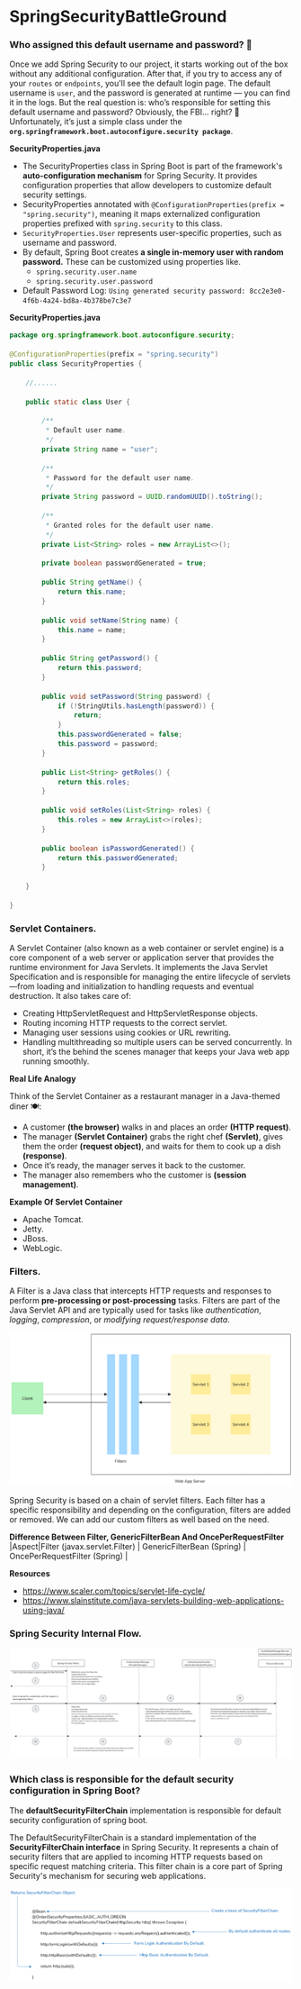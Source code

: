# SpringSecurityBattleGround
### Who assigned this default username and password? 🤔

Once we add Spring Security to our project, it starts working out of the box without any additional configuration. After that, if you try to access any of your `routes` or `endpoints`, you'll see the default login page. The default username is `user`, and the password is generated at runtime — you can find it in the logs.
But the real question is: who’s responsible for setting this default username and password? Obviously, the FBI... right? 🙂 Unfortunately, it’s just a simple class under the **`org.springframework.boot.autoconfigure.security package`**.

**SecurityProperties.java**
- The SecurityProperties class in Spring Boot is part of the framework's **auto-configuration mechanism** for Spring Security. It provides configuration properties that allow developers to customize default security settings.
- SecurityProperties annotated with `@ConfigurationProperties(prefix = "spring.security")`, meaning it maps externalized configuration properties prefixed with `spring.security` to this class.
- `SecurityProperties.User` represents user-specific properties, such as username and password.
- By default, Spring Boot creates **a single in-memory user with random password.** These can be customized using properties like.
  - `spring.security.user.name`
  - `spring.security.user.password`
- Default Password Log: `Using generated security password: 8cc2e3e0-4f6b-4a24-bd8a-4b378be7c3e7`

**SecurityProperties.java**
```java
package org.springframework.boot.autoconfigure.security;

@ConfigurationProperties(prefix = "spring.security")
public class SecurityProperties {

	//......

	public static class User {

		/**
		 * Default user name.
		 */
		private String name = "user";

		/**
		 * Password for the default user name.
		 */
		private String password = UUID.randomUUID().toString();

		/**
		 * Granted roles for the default user name.
		 */
		private List<String> roles = new ArrayList<>();

		private boolean passwordGenerated = true;

		public String getName() {
			return this.name;
		}

		public void setName(String name) {
			this.name = name;
		}

		public String getPassword() {
			return this.password;
		}

		public void setPassword(String password) {
			if (!StringUtils.hasLength(password)) {
				return;
			}
			this.passwordGenerated = false;
			this.password = password;
		}

		public List<String> getRoles() {
			return this.roles;
		}

		public void setRoles(List<String> roles) {
			this.roles = new ArrayList<>(roles);
		}

		public boolean isPasswordGenerated() {
			return this.passwordGenerated;
		}

	}

}

```
### Servlet Containers.
A Servlet Container (also known as a web container or servlet engine) is a core component of a web server or application server that provides the runtime environment for Java Servlets. It implements the Java Servlet Specification and is responsible for managing the entire lifecycle of servlets—from loading and initialization to handling requests and eventual destruction.
It also takes care of:
- Creating HttpServletRequest and HttpServletResponse objects.
- Routing incoming HTTP requests to the correct servlet.
- Managing user sessions using cookies or URL rewriting.
- Handling multithreading so multiple users can be served concurrently.
In short, it’s the behind the scenes manager that keeps your Java web app running smoothly.

**Real Life Analogy**

Think of the Servlet Container as a restaurant manager in a Java-themed diner 🍽️:
- A customer **(the browser)** walks in and places an order **(HTTP request)**.
- The manager **(Servlet Container)** grabs the right chef **(Servlet)**, gives them the order **(request object)**, and waits for them to cook up a dish **(response)**.
- Once it’s ready, the manager serves it back to the customer.
- The manager also remembers who the customer is **(session management)**.

 **Example Of Servlet Container**
 - Apache Tomcat.
 - Jetty.
 - JBoss.
 - WebLogic.

### Filters.
A Filter is a Java class that intercepts HTTP requests and responses to perform **pre-processing or post-processing** tasks. Filters are part of the Java Servlet API and are typically used for tasks like *authentication*, *logging*, *compression*, or *modifying request/response data*.

![Servlets And Filters](https://raw.githubusercontent.com/Satya190597/SpringSecurityBattleGround/1679ef78148b7ae8eb67e7c344a44806c367fc0f/images/servlets-filters.png)

Spring Security is based on a chain of servlet filters. Each filter has a specific responsibility and depending on the configuration, filters are added or removed. We can add our custom filters as well based on the need. 

**Difference Between Filter, GenericFilterBean And OncePerRequestFilter**
|Aspect|Filter (javax.servlet.Filter) | GenericFilterBean (Spring) | OncePerRequestFilter (Spring) |

**Resources**
- https://www.scaler.com/topics/servlet-life-cycle/
- https://www.slainstitute.com/java-servlets-building-web-applications-using-java/

### Spring Security Internal Flow.
![Spring Security Internal Flow](https://raw.githubusercontent.com/Satya190597/SpringSecurityBattleGround/refs/heads/main/images/spring-security-internal-flow.png)

### Which class is responsible for the default security configuration in Spring Boot?
The **defaultSecurityFilterChain** implementation is responsible for default security configuration of spring boot.  

The DefaultSecurityFilterChain is a standard implementation of the **SecurityFilterChain interface** in Spring Security. It represents a chain of security filters that are applied to incoming HTTP requests based on specific request matching criteria. This filter chain is a core part of Spring Security's mechanism for securing web applications.

![DefaultSecurityFilterChain](https://raw.githubusercontent.com/Satya190597/SpringSecurityBattleGround/refs/heads/main/images/defaultSecurityFilterChain.png)

